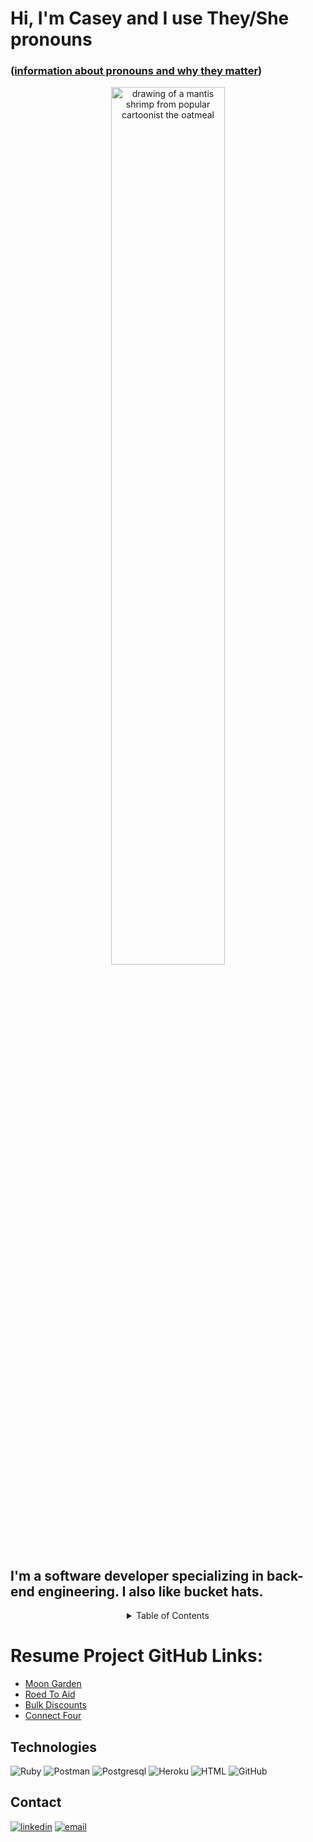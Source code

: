 # Hi, I'm Casey and I use They/She pronouns 
### ([information about pronouns and why they matter](https://www.edi.nih.gov/blog/communities/what-are-gender-pronouns-why-do-they-matter#:~:text=Using%20appropriate%20pronouns%20is%20a,pronouns%20respected%20in%20the%20workplace.))


<div align="center">
<img src="http://2.bp.blogspot.com/-52ZsBnuNV54/T7uLw2V0DjI/AAAAAAAAFr0/vEkX1Izj80w/s400/mantis.jpg" alt="drawing of a mantis shrimp from popular cartoonist the oatmeal" width="60%"/>
</div>

## I'm a software developer specializing in back-end engineering. I also like bucket hats.

<!-- TABLE OF CONTENTS -->
<div align="center">
<details>
  <summary>Table of Contents</summary>
  <ol>
    <li><a href="#resume-project-github-links">Resume Projects</a></li>
    <li><a href="#technologies">Technologies</a></li>
    <li><a href="#contact">Contact</a></li>
  </ol>
</details> 
</div>

# Resume Project GitHub Links:

- [Moon Garden](https://github.com/Moon-Garden)
- [Roed To Aid](https://github.com/Roe-dToAid)
- [Bulk Discounts](https://github.com/casefaz/little-esty-bulk-discounts)
- [Connect Four](https://github.com/casefaz/connect_four)


## Technologies
![Ruby](https://img.shields.io/badge/Ruby_on_Rails-CC0000?style=for-the-badge&logo=ruby-on-rails&logoColor=white)
![Postman](https://img.shields.io/badge/Postman-FF6C37?style=for-the-badge&logo=Postman&logoColor=white)
![Postgresql](https://img.shields.io/badge/PostgreSQL-316192?style=for-the-badge&logo=postgresql&logoColor=white)
![Heroku](https://img.shields.io/badge/Heroku-430098?style=for-the-badge&logo=heroku&logoColor=white)
![HTML](https://img.shields.io/badge/HTML5-E34F26?style=for-the-badge&logo=html5&logoColor=white)
![GitHub](https://img.shields.io/badge/GitHub-100000?style=for-the-badge&logo=github&logoColor=white)
## Contact
<section align="left">
  <a href="https://www.linkedin.com/in/casefaz/"><img alt="linkedin"  src="https://img.shields.io/badge/-LinkedIn-black.svg?style=for-the-badge&logo=linkedin&colorB=1C5D99"/></a>
  <a href="mailto:casefazio@gmail.com"><img alt="email" src="https://img.shields.io/badge/-Email-f2c236.svg?style=for-the-badge&colorB=0078D4" /></a>
</section>

